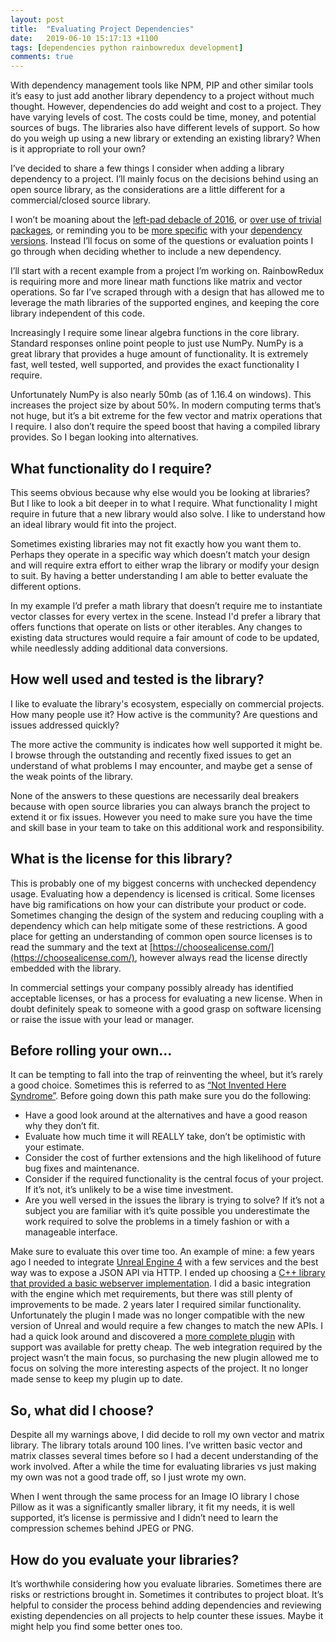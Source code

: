 ```yaml
---
layout: post
title:  "Evaluating Project Dependencies"
date:   2019-06-10 15:17:13 +1100
tags: [dependencies python rainbowredux development]
comments: true
---
```


With dependency management tools like NPM, PIP and other similar tools it’s easy to just add another library dependency to a project without much thought. However, dependencies do add weight and cost to a project. They have varying levels of cost. The costs could be time, money,  and potential sources of bugs. The libraries also have different levels of support. So how do you weigh up using a new library or extending an existing library? When is it appropriate to roll your own?

<!--more-->

I’ve decided to share a few things I consider when adding a library dependency to a project. I’ll mainly focus on the decisions behind using an open source library, as the considerations are a little different for a commercial/closed source library.

I won’t be moaning about the [left-pad debacle of 2016](https://arstechnica.com/information-technology/2016/03/rage-quit-coder-unpublished-17-lines-of-javascript-and-broke-the-internet/), or [over use of trivial packages](https://medium.com/commitlog/the-internet-is-at-the-mercy-of-a-handful-of-people-73fac4bc5068), or reminding you to be [more specific](https://60devs.com/npm-install-specific-version.html) with your [dependency versions](https://pip.readthedocs.io/en/1.1/requirements.html#freezing-requirements). Instead I’ll focus on some of the questions or evaluation points I go through when deciding whether to include a new dependency.

I’ll start with a recent example from a project I’m working on. RainbowRedux is requiring more and more linear math functions like matrix and vector operations. So far I’ve scraped through with a design that has allowed me to leverage the math libraries of the supported engines, and keeping the core library independent of this code.

Increasingly I require some linear algebra functions in the core library. Standard responses online point people to just use NumPy. NumPy is a great library that provides a huge amount of functionality. It is extremely fast, well tested, well supported, and provides the exact functionality I require.

Unfortunately NumPy is also nearly 50mb (as of 1.16.4 on windows). This increases the project size by about 50%. In modern computing terms that’s not huge, but it’s a bit extreme for the few vector and matrix operations that I require. I also don’t require the speed boost that having a compiled library provides. So I began looking into alternatives.

## What functionality do I require?

This seems obvious because why else would you be looking at libraries? But I like to look a bit deeper in to what I require. What functionality I might require in future that a new library would also solve. I like to understand how an ideal library would fit into the project.

Sometimes existing libraries may not fit exactly how you want them to. Perhaps they operate in a specific way which doesn’t match your design and will require extra effort to either wrap the library or modify your design to suit. By having a better understanding I am able to better evaluate the different options.

In my example I’d prefer a math library that doesn’t require me to instantiate vector classes for every vertex in the scene. Instead I'd prefer a library that offers functions that operate on lists or other iterables. Any changes to existing data structures would require a fair amount of code to be updated, while needlessly adding additional data conversions.

## How well used and tested is the library?

I like to evaluate the library's ecosystem, especially on commercial projects. How many people use it? How active is the community? Are questions and issues addressed quickly?

The more active the community is indicates how well supported it might be. I browse through the outstanding and recently fixed issues to get an understand of what problems I may encounter, and maybe get a sense of the weak points of the library.

None of the answers to these questions are necessarily deal breakers because with open source libraries you can always branch the project to extend it or fix issues. However you need to make sure you have the time and skill base in your team to take on this additional work and responsibility.

## What is the license for this library?

This is probably one of my biggest concerns with unchecked dependency usage. Evaluating how a dependency is licensed is critical. Some licenses have big ramifications on how your can distribute your product or code. Sometimes changing the design of the system and reducing coupling with a dependency which can help mitigate some of these restrictions. A good place for getting an understanding of common open source licenses is to read the summary and the text at [https://choosealicense.com/](https://choosealicense.com/), however always read the license directly embedded with the library.

In commercial settings your company possibly already has identified acceptable licenses, or has a process for evaluating a new license. When in doubt definitely speak to someone with a good grasp on software licensing or raise the issue with your lead or manager.

## Before rolling your own...

It can be tempting to fall into the trap of reinventing the wheel, but it’s rarely a good choice. Sometimes this is referred to as [“Not Invented Here Syndrome”](http://www.informit.com/articles/article.aspx?p=1905548). Before going down this path make sure you do the following:

- Have a good look around at the alternatives and have a good reason why they don’t fit.
- Evaluate how much time it will REALLY take, don’t be optimistic with your estimate.
- Consider the cost of further extensions and the high likelihood of future bug fixes and maintenance.
- Consider if the required functionality is the central focus of your project. If it’s not, it’s unlikely to be a wise time investment.
- Are you well versed in the issues the library is trying to solve? If it’s not a subject you are familiar with it’s quite possible you underestimate the work required to solve the problems in a timely fashion or with a manageable interface.

Make sure to evaluate this over time too. An example of mine: a few years ago I needed to integrate [Unreal Engine 4](https://www.unrealengine.com) with a few services and the best way was to expose a JSON API via HTTP. I ended up choosing a [C++ library that provided a basic webserver implementation](https://pocoproject.org/). I did a basic integration with the engine which met requirements, but there was still plenty of improvements to be made. 2 years later I required similar functionality. Unfortunately the plugin I made was no longer compatible with the new version of Unreal and would require a few changes to match the new APIs. I had a quick look around and discovered a [more complete plugin](https://www.unrealengine.com/marketplace/en-US/slug/unreal-web-server) with support was available for pretty cheap. The web integration required by the project wasn’t the main focus, so purchasing the new plugin allowed me to focus on solving the more interesting aspects of the project. It no longer made sense to keep my plugin up to date.

## So, what did I choose?

Despite all my warnings above, I did decide to roll my own vector and matrix library. The library totals around 100 lines. I’ve written basic vector and matrix classes several times before so I had a decent understanding of the work involved. After a while the time for evaluating libraries vs just making my own was not a good trade off, so I just wrote my own.

When I went through the same process for an Image IO library I chose Pillow as it was a significantly smaller library, it fit my needs, it is well supported,  it’s license is permissive and I didn’t need to learn the compression schemes behind JPEG or PNG.

## How do you evaluate your libraries?

It’s worthwhile considering how you evaluate libraries. Sometimes there are risks or restrictions brought in. Sometimes it contributes to project bloat. It’s helpful to consider the process behind adding dependencies and reviewing existing dependencies on all projects to help counter these issues. Maybe it might help you find some better ones too.
